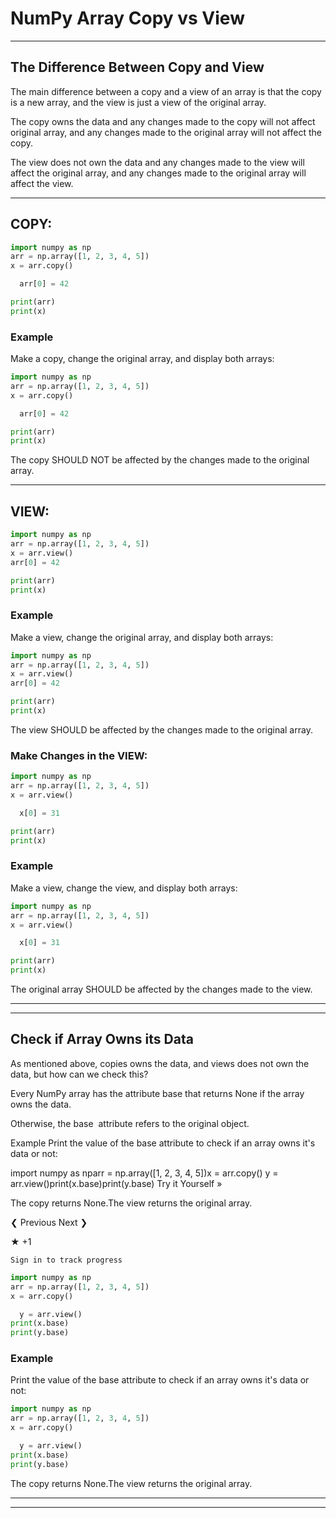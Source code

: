 # NumPy Array Copy vs View


---


## The Difference Between Copy and View

The main difference between a copy and a view of an array is that
the copy is a new array, and the view is just a view of the original array.

The copy owns the data and any changes made to the copy will not 
affect original array, and any changes made to the original array will not 
affect the copy.

The view does not own the data and any changes made to the view will 
affect the original array, and any changes made to the original array will 
affect the view.


---


## COPY:

```python
import numpy as np
arr = np.array([1, 2, 3, 4, 5])
x = arr.copy()

  arr[0] = 42

print(arr) 
print(x)
```


### Example

Make a copy, change the original array, and display both arrays:

```python
import numpy as np
arr = np.array([1, 2, 3, 4, 5])
x = arr.copy()

  arr[0] = 42

print(arr) 
print(x)
```

The copy SHOULD NOT be affected by the changes made to the original array.


---


## VIEW:

```python
import numpy as np
arr = np.array([1, 2, 3, 4, 5])
x = arr.view()
arr[0] = 42

print(arr) 
print(x)
```


### Example

Make a view, change the original array, and display both arrays:

```python
import numpy as np
arr = np.array([1, 2, 3, 4, 5])
x = arr.view()
arr[0] = 42

print(arr) 
print(x)
```

The view SHOULD be affected by the changes made to the original array.


### Make Changes in the VIEW:

```python
import numpy as np
arr = np.array([1, 2, 3, 4, 5])
x = arr.view()

  x[0] = 31

print(arr) 
print(x)
```


### Example

Make a view, change the view, and display both arrays:

```python
import numpy as np
arr = np.array([1, 2, 3, 4, 5])
x = arr.view()

  x[0] = 31

print(arr) 
print(x)
```

The original array SHOULD be affected by the changes made to the view.


---


---


## Check if Array Owns its Data

As mentioned above, copies owns the data, and views does not own 
the data, but how can we check this?

Every NumPy array has the attribute base that 
returns None if the array owns the data.

Otherwise, the base  attribute refers to the original object.


Example
Print the value of the base attribute to check if an array owns it's data or 
not:

  import numpy as nparr = np.array([1, 2, 3, 4, 5])x = arr.copy()
  y = arr.view()print(x.base)print(y.base)
Try it Yourself »


The copy returns None.The view returns the original array.





❮ Previous
Next ❯












★
+1





    Sign in to track progress

```python
import numpy as np
arr = np.array([1, 2, 3, 4, 5])
x = arr.copy()

  y = arr.view()
print(x.base)
print(y.base)
```


### Example

Print the value of the base attribute to check if an array owns it's data or 
not:

```python
import numpy as np
arr = np.array([1, 2, 3, 4, 5])
x = arr.copy()

  y = arr.view()
print(x.base)
print(y.base)
```

The copy returns None.The view returns the original array.


---


---

